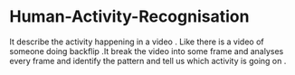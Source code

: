 # Human-Activity-Recognisation
It describe the activity happening in a video . Like there is a video of someone doing backflip .It break the video into some frame and analyses every frame and identify the pattern and tell us which activity is going on .
